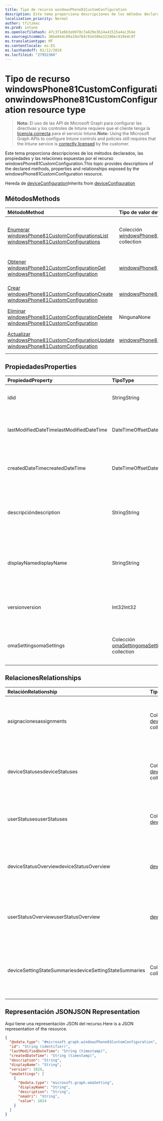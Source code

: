 ```yaml
---
title: Tipo de recurso windowsPhone81CustomConfiguration
description: Este tema proporciona descripciones de los métodos declarados, las propiedades y las relaciones expuestas por el recurso windowsPhone81CustomConfiguration.
localization_priority: Normal
author: tfitzmac
ms.prod: intune
ms.openlocfilehash: 47c371e6b3eb978c7a829e3b14a41515a4ac354e
ms.sourcegitcommit: 36be044c89a19af84c93e586e22200ec919e4c9f
ms.translationtype: MT
ms.contentlocale: es-ES
ms.lasthandoff: 01/12/2019
ms.locfileid: "27952366"
---
```

# <a name="windowsphone81customconfiguration-resource-type"></a><span data-ttu-id="96d23-103">Tipo de recurso windowsPhone81CustomConfiguration</span><span class="sxs-lookup"><span data-stu-id="96d23-103">windowsPhone81CustomConfiguration resource type</span></span>

> <span data-ttu-id="96d23-104">**Nota:** El uso de las API de Microsoft Graph para configurar las directivas y los controles de Intune requiere que el cliente tenga la [licencia correcta](https://go.microsoft.com/fwlink/?linkid=839381) para el servicio Intune.</span><span class="sxs-lookup"><span data-stu-id="96d23-104">**Note:** Using the Microsoft Graph APIs to configure Intune controls and policies still requires that the Intune service is [correctly licensed](https://go.microsoft.com/fwlink/?linkid=839381) by the customer.</span></span>

<span data-ttu-id="96d23-105">Este tema proporciona descripciones de los métodos declarados, las propiedades y las relaciones expuestas por el recurso windowsPhone81CustomConfiguration.</span><span class="sxs-lookup"><span data-stu-id="96d23-105">This topic provides descriptions of the declared methods, properties and relationships exposed by the windowsPhone81CustomConfiguration resource.</span></span>

<span data-ttu-id="96d23-106">Hereda de [deviceConfiguration](../resources/intune-deviceconfig-deviceconfiguration.md)</span><span class="sxs-lookup"><span data-stu-id="96d23-106">Inherits from [deviceConfiguration](../resources/intune-deviceconfig-deviceconfiguration.md)</span></span>

## <a name="methods"></a><span data-ttu-id="96d23-107">Métodos</span><span class="sxs-lookup"><span data-stu-id="96d23-107">Methods</span></span>
|<span data-ttu-id="96d23-108">Método</span><span class="sxs-lookup"><span data-stu-id="96d23-108">Method</span></span>|<span data-ttu-id="96d23-109">Tipo de valor devuelto</span><span class="sxs-lookup"><span data-stu-id="96d23-109">Return Type</span></span>|<span data-ttu-id="96d23-110">Descripción</span><span class="sxs-lookup"><span data-stu-id="96d23-110">Description</span></span>|
|:---|:---|:---|
|[<span data-ttu-id="96d23-111">Enumerar windowsPhone81CustomConfigurations</span><span class="sxs-lookup"><span data-stu-id="96d23-111">List windowsPhone81CustomConfigurations</span></span>](../api/intune-deviceconfig-windowsphone81customconfiguration-list.md)|<span data-ttu-id="96d23-112">Colección [windowsPhone81CustomConfiguration](../resources/intune-deviceconfig-windowsphone81customconfiguration.md)</span><span class="sxs-lookup"><span data-stu-id="96d23-112">[windowsPhone81CustomConfiguration](../resources/intune-deviceconfig-windowsphone81customconfiguration.md) collection</span></span>|<span data-ttu-id="96d23-113">Enumere las propiedades y las relaciones de los objetos [windowsPhone81CustomConfiguration](../resources/intune-deviceconfig-windowsphone81customconfiguration.md).</span><span class="sxs-lookup"><span data-stu-id="96d23-113">List properties and relationships of the [windowsPhone81CustomConfiguration](../resources/intune-deviceconfig-windowsphone81customconfiguration.md) objects.</span></span>|
|[<span data-ttu-id="96d23-114">Obtener windowsPhone81CustomConfiguration</span><span class="sxs-lookup"><span data-stu-id="96d23-114">Get windowsPhone81CustomConfiguration</span></span>](../api/intune-deviceconfig-windowsphone81customconfiguration-get.md)|[<span data-ttu-id="96d23-115">windowsPhone81CustomConfiguration</span><span class="sxs-lookup"><span data-stu-id="96d23-115">windowsPhone81CustomConfiguration</span></span>](../resources/intune-deviceconfig-windowsphone81customconfiguration.md)|<span data-ttu-id="96d23-116">Lea las propiedades y las relaciones del objeto [windowsPhone81CustomConfiguration](../resources/intune-deviceconfig-windowsphone81customconfiguration.md).</span><span class="sxs-lookup"><span data-stu-id="96d23-116">Read properties and relationships of the [windowsPhone81CustomConfiguration](../resources/intune-deviceconfig-windowsphone81customconfiguration.md) object.</span></span>|
|[<span data-ttu-id="96d23-117">Crear windowsPhone81CustomConfiguration</span><span class="sxs-lookup"><span data-stu-id="96d23-117">Create windowsPhone81CustomConfiguration</span></span>](../api/intune-deviceconfig-windowsphone81customconfiguration-create.md)|[<span data-ttu-id="96d23-118">windowsPhone81CustomConfiguration</span><span class="sxs-lookup"><span data-stu-id="96d23-118">windowsPhone81CustomConfiguration</span></span>](../resources/intune-deviceconfig-windowsphone81customconfiguration.md)|<span data-ttu-id="96d23-119">Cree un objeto [windowsPhone81CustomConfiguration](../resources/intune-deviceconfig-windowsphone81customconfiguration.md).</span><span class="sxs-lookup"><span data-stu-id="96d23-119">Create a new [windowsPhone81CustomConfiguration](../resources/intune-deviceconfig-windowsphone81customconfiguration.md) object.</span></span>|
|[<span data-ttu-id="96d23-120">Eliminar windowsPhone81CustomConfiguration</span><span class="sxs-lookup"><span data-stu-id="96d23-120">Delete windowsPhone81CustomConfiguration</span></span>](../api/intune-deviceconfig-windowsphone81customconfiguration-delete.md)|<span data-ttu-id="96d23-121">Ninguna</span><span class="sxs-lookup"><span data-stu-id="96d23-121">None</span></span>|<span data-ttu-id="96d23-122">Elimina un [windowsPhone81CustomConfiguration](../resources/intune-deviceconfig-windowsphone81customconfiguration.md).</span><span class="sxs-lookup"><span data-stu-id="96d23-122">Deletes a [windowsPhone81CustomConfiguration](../resources/intune-deviceconfig-windowsphone81customconfiguration.md).</span></span>|
|[<span data-ttu-id="96d23-123">Actualizar windowsPhone81CustomConfiguration</span><span class="sxs-lookup"><span data-stu-id="96d23-123">Update windowsPhone81CustomConfiguration</span></span>](../api/intune-deviceconfig-windowsphone81customconfiguration-update.md)|[<span data-ttu-id="96d23-124">windowsPhone81CustomConfiguration</span><span class="sxs-lookup"><span data-stu-id="96d23-124">windowsPhone81CustomConfiguration</span></span>](../resources/intune-deviceconfig-windowsphone81customconfiguration.md)|<span data-ttu-id="96d23-125">Actualice las propiedades de un objeto [windowsPhone81CustomConfiguration](../resources/intune-deviceconfig-windowsphone81customconfiguration.md).</span><span class="sxs-lookup"><span data-stu-id="96d23-125">Update the properties of a [windowsPhone81CustomConfiguration](../resources/intune-deviceconfig-windowsphone81customconfiguration.md) object.</span></span>|

## <a name="properties"></a><span data-ttu-id="96d23-126">Propiedades</span><span class="sxs-lookup"><span data-stu-id="96d23-126">Properties</span></span>
|<span data-ttu-id="96d23-127">Propiedad</span><span class="sxs-lookup"><span data-stu-id="96d23-127">Property</span></span>|<span data-ttu-id="96d23-128">Tipo</span><span class="sxs-lookup"><span data-stu-id="96d23-128">Type</span></span>|<span data-ttu-id="96d23-129">Descripción</span><span class="sxs-lookup"><span data-stu-id="96d23-129">Description</span></span>|
|:---|:---|:---|
|<span data-ttu-id="96d23-130">id</span><span class="sxs-lookup"><span data-stu-id="96d23-130">id</span></span>|<span data-ttu-id="96d23-131">String</span><span class="sxs-lookup"><span data-stu-id="96d23-131">String</span></span>|<span data-ttu-id="96d23-132">Clave de la entidad.</span><span class="sxs-lookup"><span data-stu-id="96d23-132">Key of the entity.</span></span> <span data-ttu-id="96d23-133">Heredado de [deviceConfiguration](../resources/intune-deviceconfig-deviceconfiguration.md)</span><span class="sxs-lookup"><span data-stu-id="96d23-133">Inherited from [deviceConfiguration](../resources/intune-deviceconfig-deviceconfiguration.md)</span></span>|
|<span data-ttu-id="96d23-134">lastModifiedDateTime</span><span class="sxs-lookup"><span data-stu-id="96d23-134">lastModifiedDateTime</span></span>|<span data-ttu-id="96d23-135">DateTimeOffset</span><span class="sxs-lookup"><span data-stu-id="96d23-135">DateTimeOffset</span></span>|<span data-ttu-id="96d23-136">Fecha y hora en la que se modificó el objeto por última vez.</span><span class="sxs-lookup"><span data-stu-id="96d23-136">DateTime the object was last modified.</span></span> <span data-ttu-id="96d23-137">Heredado de [deviceConfiguration](../resources/intune-deviceconfig-deviceconfiguration.md)</span><span class="sxs-lookup"><span data-stu-id="96d23-137">Inherited from [deviceConfiguration](../resources/intune-deviceconfig-deviceconfiguration.md)</span></span>|
|<span data-ttu-id="96d23-138">createdDateTime</span><span class="sxs-lookup"><span data-stu-id="96d23-138">createdDateTime</span></span>|<span data-ttu-id="96d23-139">DateTimeOffset</span><span class="sxs-lookup"><span data-stu-id="96d23-139">DateTimeOffset</span></span>|<span data-ttu-id="96d23-140">Fecha y hora en la que se creó el objeto.</span><span class="sxs-lookup"><span data-stu-id="96d23-140">DateTime the object was created.</span></span> <span data-ttu-id="96d23-141">Heredado de [deviceConfiguration](../resources/intune-deviceconfig-deviceconfiguration.md)</span><span class="sxs-lookup"><span data-stu-id="96d23-141">Inherited from [deviceConfiguration](../resources/intune-deviceconfig-deviceconfiguration.md)</span></span>|
|<span data-ttu-id="96d23-142">descripción</span><span class="sxs-lookup"><span data-stu-id="96d23-142">description</span></span>|<span data-ttu-id="96d23-143">String</span><span class="sxs-lookup"><span data-stu-id="96d23-143">String</span></span>|<span data-ttu-id="96d23-144">Descripción proporcionada por el administrador de la configuración del dispositivo.</span><span class="sxs-lookup"><span data-stu-id="96d23-144">Admin provided description of the Device Configuration.</span></span> <span data-ttu-id="96d23-145">Heredado de [deviceConfiguration](../resources/intune-deviceconfig-deviceconfiguration.md)</span><span class="sxs-lookup"><span data-stu-id="96d23-145">Inherited from [deviceConfiguration](../resources/intune-deviceconfig-deviceconfiguration.md)</span></span>|
|<span data-ttu-id="96d23-146">displayName</span><span class="sxs-lookup"><span data-stu-id="96d23-146">displayName</span></span>|<span data-ttu-id="96d23-147">String</span><span class="sxs-lookup"><span data-stu-id="96d23-147">String</span></span>|<span data-ttu-id="96d23-148">Nombre proporcionado por el administrador de la configuración del dispositivo.</span><span class="sxs-lookup"><span data-stu-id="96d23-148">Admin provided name of the device configuration.</span></span> <span data-ttu-id="96d23-149">Heredado de [deviceConfiguration](../resources/intune-deviceconfig-deviceconfiguration.md)</span><span class="sxs-lookup"><span data-stu-id="96d23-149">Inherited from [deviceConfiguration](../resources/intune-deviceconfig-deviceconfiguration.md)</span></span>|
|<span data-ttu-id="96d23-150">version</span><span class="sxs-lookup"><span data-stu-id="96d23-150">version</span></span>|<span data-ttu-id="96d23-151">Int32</span><span class="sxs-lookup"><span data-stu-id="96d23-151">Int32</span></span>|<span data-ttu-id="96d23-152">Versión de la configuración del dispositivo.</span><span class="sxs-lookup"><span data-stu-id="96d23-152">Version of the device configuration.</span></span> <span data-ttu-id="96d23-153">Heredado de [deviceConfiguration](../resources/intune-deviceconfig-deviceconfiguration.md)</span><span class="sxs-lookup"><span data-stu-id="96d23-153">Inherited from [deviceConfiguration](../resources/intune-deviceconfig-deviceconfiguration.md)</span></span>|
|<span data-ttu-id="96d23-154">omaSettings</span><span class="sxs-lookup"><span data-stu-id="96d23-154">omaSettings</span></span>|<span data-ttu-id="96d23-155">Colección [omaSetting](../resources/intune-deviceconfig-omasetting.md)</span><span class="sxs-lookup"><span data-stu-id="96d23-155">[omaSetting](../resources/intune-deviceconfig-omasetting.md) collection</span></span>|<span data-ttu-id="96d23-156">Configuración de OMA.</span><span class="sxs-lookup"><span data-stu-id="96d23-156">OMA settings.</span></span> <span data-ttu-id="96d23-157">Esta colección puede contener un máximo de 1000 elementos.</span><span class="sxs-lookup"><span data-stu-id="96d23-157">This collection can contain a maximum of 1000 elements.</span></span>|

## <a name="relationships"></a><span data-ttu-id="96d23-158">Relaciones</span><span class="sxs-lookup"><span data-stu-id="96d23-158">Relationships</span></span>
|<span data-ttu-id="96d23-159">Relación</span><span class="sxs-lookup"><span data-stu-id="96d23-159">Relationship</span></span>|<span data-ttu-id="96d23-160">Tipo</span><span class="sxs-lookup"><span data-stu-id="96d23-160">Type</span></span>|<span data-ttu-id="96d23-161">Descripción</span><span class="sxs-lookup"><span data-stu-id="96d23-161">Description</span></span>|
|:---|:---|:---|
|<span data-ttu-id="96d23-162">asignaciones</span><span class="sxs-lookup"><span data-stu-id="96d23-162">assignments</span></span>|<span data-ttu-id="96d23-163">Colección [deviceConfigurationAssignment](../resources/intune-deviceconfig-deviceconfigurationassignment.md)</span><span class="sxs-lookup"><span data-stu-id="96d23-163">[deviceConfigurationAssignment](../resources/intune-deviceconfig-deviceconfigurationassignment.md) collection</span></span>|<span data-ttu-id="96d23-164">La lista de tareas para el perfil de configuración del dispositivo.</span><span class="sxs-lookup"><span data-stu-id="96d23-164">The list of assignments for the device configuration profile.</span></span> <span data-ttu-id="96d23-165">Heredado de [deviceConfiguration](../resources/intune-deviceconfig-deviceconfiguration.md)</span><span class="sxs-lookup"><span data-stu-id="96d23-165">Inherited from [deviceConfiguration](../resources/intune-deviceconfig-deviceconfiguration.md)</span></span>|
|<span data-ttu-id="96d23-166">deviceStatuses</span><span class="sxs-lookup"><span data-stu-id="96d23-166">deviceStatuses</span></span>|<span data-ttu-id="96d23-167">Colección [deviceConfigurationDeviceStatus](../resources/intune-deviceconfig-deviceconfigurationdevicestatus.md)</span><span class="sxs-lookup"><span data-stu-id="96d23-167">[deviceConfigurationDeviceStatus](../resources/intune-deviceconfig-deviceconfigurationdevicestatus.md) collection</span></span>|<span data-ttu-id="96d23-168">Estado de instalación de configuración del dispositivo por dispositivo.</span><span class="sxs-lookup"><span data-stu-id="96d23-168">Device configuration installation status by device.</span></span> <span data-ttu-id="96d23-169">Heredado de [deviceConfiguration](../resources/intune-deviceconfig-deviceconfiguration.md)</span><span class="sxs-lookup"><span data-stu-id="96d23-169">Inherited from [deviceConfiguration](../resources/intune-deviceconfig-deviceconfiguration.md)</span></span>|
|<span data-ttu-id="96d23-170">userStatuses</span><span class="sxs-lookup"><span data-stu-id="96d23-170">userStatuses</span></span>|<span data-ttu-id="96d23-171">Colección [deviceConfigurationUserStatus](../resources/intune-deviceconfig-deviceconfigurationuserstatus.md)</span><span class="sxs-lookup"><span data-stu-id="96d23-171">[deviceConfigurationUserStatus](../resources/intune-deviceconfig-deviceconfigurationuserstatus.md) collection</span></span>|<span data-ttu-id="96d23-172">Estado de instalación de configuración de dispositivo por usuario.</span><span class="sxs-lookup"><span data-stu-id="96d23-172">Device configuration installation status by user.</span></span> <span data-ttu-id="96d23-173">Heredado de [deviceConfiguration](../resources/intune-deviceconfig-deviceconfiguration.md)</span><span class="sxs-lookup"><span data-stu-id="96d23-173">Inherited from [deviceConfiguration](../resources/intune-deviceconfig-deviceconfiguration.md)</span></span>|
|<span data-ttu-id="96d23-174">deviceStatusOverview</span><span class="sxs-lookup"><span data-stu-id="96d23-174">deviceStatusOverview</span></span>|[<span data-ttu-id="96d23-175">deviceConfigurationDeviceOverview</span><span class="sxs-lookup"><span data-stu-id="96d23-175">deviceConfigurationDeviceOverview</span></span>](../resources/intune-deviceconfig-deviceconfigurationdeviceoverview.md)|<span data-ttu-id="96d23-176">Información general sobre el estado de dispositivos de la configuración de dispositivo. Heredado de [deviceConfiguration](../resources/intune-deviceconfig-deviceconfiguration.md)</span><span class="sxs-lookup"><span data-stu-id="96d23-176">Device Configuration devices status overview Inherited from [deviceConfiguration](../resources/intune-deviceconfig-deviceconfiguration.md)</span></span>|
|<span data-ttu-id="96d23-177">userStatusOverview</span><span class="sxs-lookup"><span data-stu-id="96d23-177">userStatusOverview</span></span>|[<span data-ttu-id="96d23-178">deviceConfigurationUserOverview</span><span class="sxs-lookup"><span data-stu-id="96d23-178">deviceConfigurationUserOverview</span></span>](../resources/intune-deviceconfig-deviceconfigurationuseroverview.md)|<span data-ttu-id="96d23-179">Información general sobre el estado de usuarios de la configuración de dispositivo. Heredado de [deviceConfiguration](../resources/intune-deviceconfig-deviceconfiguration.md)</span><span class="sxs-lookup"><span data-stu-id="96d23-179">Device Configuration users status overview Inherited from [deviceConfiguration](../resources/intune-deviceconfig-deviceconfiguration.md)</span></span>|
|<span data-ttu-id="96d23-180">deviceSettingStateSummaries</span><span class="sxs-lookup"><span data-stu-id="96d23-180">deviceSettingStateSummaries</span></span>|<span data-ttu-id="96d23-181">Colección [settingStateDeviceSummary](../resources/intune-deviceconfig-settingstatedevicesummary.md)</span><span class="sxs-lookup"><span data-stu-id="96d23-181">[settingStateDeviceSummary](../resources/intune-deviceconfig-settingstatedevicesummary.md) collection</span></span>|<span data-ttu-id="96d23-182">Resumen de dispositivo sobre el estado de configuración de la configuración de dispositivo. Heredado de [deviceConfiguration](../resources/intune-deviceconfig-deviceconfiguration.md)</span><span class="sxs-lookup"><span data-stu-id="96d23-182">Device Configuration Setting State Device Summary Inherited from [deviceConfiguration](../resources/intune-deviceconfig-deviceconfiguration.md)</span></span>|

## <a name="json-representation"></a><span data-ttu-id="96d23-183">Representación JSON</span><span class="sxs-lookup"><span data-stu-id="96d23-183">JSON Representation</span></span>
<span data-ttu-id="96d23-184">Aquí tiene una representación JSON del recurso.</span><span class="sxs-lookup"><span data-stu-id="96d23-184">Here is a JSON representation of the resource.</span></span>
<!-- {
  "blockType": "resource",
  "keyProperty": "id",
  "@odata.type": "microsoft.graph.windowsPhone81CustomConfiguration"
}
-->
``` json
{
  "@odata.type": "#microsoft.graph.windowsPhone81CustomConfiguration",
  "id": "String (identifier)",
  "lastModifiedDateTime": "String (timestamp)",
  "createdDateTime": "String (timestamp)",
  "description": "String",
  "displayName": "String",
  "version": 1024,
  "omaSettings": [
    {
      "@odata.type": "microsoft.graph.omaSetting",
      "displayName": "String",
      "description": "String",
      "omaUri": "String",
      "value": 1024
    }
  ]
}
```



